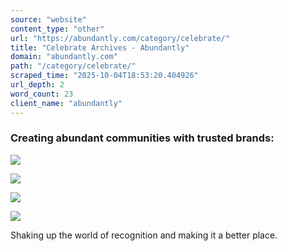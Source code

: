 ```yaml
---
source: "website"
content_type: "other"
url: "https://abundantly.com/category/celebrate/"
title: "Celebrate Archives - Abundantly"
domain: "abundantly.com"
path: "/category/celebrate/"
scraped_time: "2025-10-04T18:53:20.404926"
url_depth: 2
word_count: 23
client_name: "abundantly"
---
```


### Creating abundant communities with trusted brands:

![](https://abundantly.com/wp-content/uploads/2022/05/unilever-logo-271x300.png)

![](https://abundantly.com/wp-content/uploads/2022/05/coco-cola-logo-300x98.png)

![](https://abundantly.com/wp-content/uploads/2022/05/luxottica-logo-300x79.png)

![](https://abundantly.com/wp-content/uploads/2022/05/microsoft-logo-e1651599715535.png)

Shaking up the world of recognition and making it a better place.